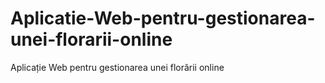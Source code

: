 # Aplicatie-Web-pentru-gestionarea-unei-florarii-online
Aplicație Web pentru gestionarea unei florării online
